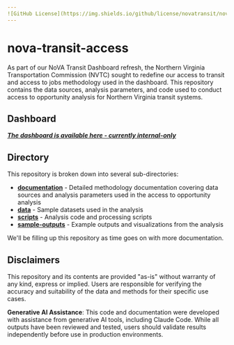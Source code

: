 ```yaml
---
![GitHub License](https://img.shields.io/github/license/novatransit/nova-transit-access)
---
```

# nova-transit-access

As part of our NoVA Transit Dashboard refresh, the Northern Virginia Transportation Commission (NVTC) sought to redefine our access to transit and access to jobs methodology used in the dashboard. This repository contains the data sources, analysis parameters, and code used to conduct access to opportunity analysis for Northern Virginia transit systems.

## Dashboard

***[The dashboard is available here - currently internal-only](https://nvtc.maps.arcgis.com/apps/dashboards/3bda02cf9d8e4a39ae666dca202d8446)***

## Directory

This repository is broken down into several sub-directories:

* **[documentation](/documentation/)** - Detailed methodology documentation covering data sources and analysis parameters used in the access to opportunity analysis
* **[data](/data/)** - Sample datasets used in the analysis
* **[scripts](/scripts/)** - Analysis code and processing scripts
* **[sample-outputs](/sample-outputs/)** - Example outputs and visualizations from the analysis

We'll be filling up this repository as time goes on with more documentation.

## Disclaimers

This repository and its contents are provided "as-is" without warranty of any kind, express or implied. Users are responsible for verifying the accuracy and suitability of the data and methods for their specific use cases.

**Generative AI Assistance**: This code and documentation were developed with assistance from generative AI tools, including Claude Code. While all outputs have been reviewed and tested, users should validate results independently before use in production environments.
